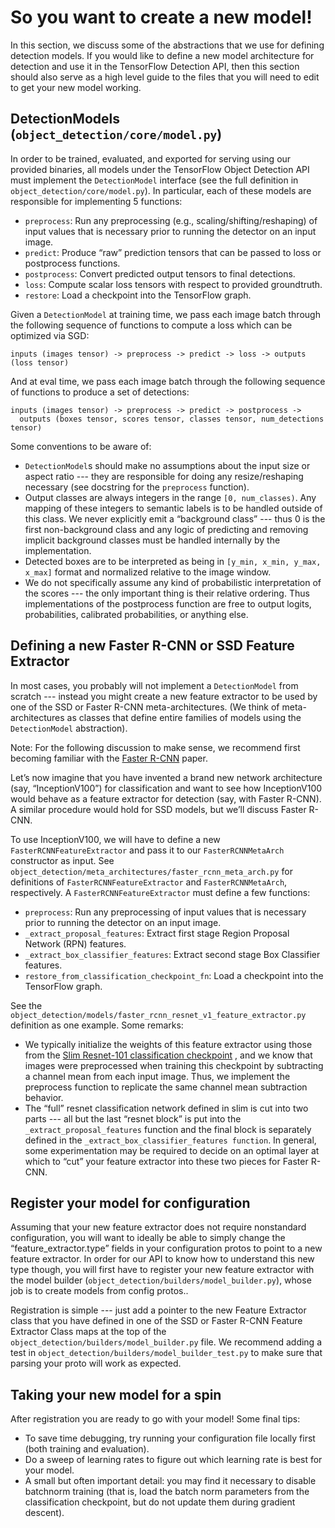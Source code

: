 # So you want to create a new model!

In this section, we discuss some of the abstractions that we use for defining detection models. If you would like to
define a new model architecture for detection and use it in the TensorFlow Detection API, then this section should also
serve as a high level guide to the files that you will need to edit to get your new model working.

## DetectionModels (`object_detection/core/model.py`)

In order to be trained, evaluated, and exported for serving using our provided binaries, all models under the TensorFlow
Object Detection API must implement the `DetectionModel` interface (see the full definition
in `object_detection/core/model.py`). In particular, each of these models are responsible for implementing 5 functions:

* `preprocess`: Run any preprocessing (e.g., scaling/shifting/reshaping) of input values that is necessary prior to
  running the detector on an input image.
* `predict`: Produce “raw” prediction tensors that can be passed to loss or postprocess functions.
* `postprocess`: Convert predicted output tensors to final detections.
* `loss`: Compute scalar loss tensors with respect to provided groundtruth.
* `restore`: Load a checkpoint into the TensorFlow graph.

Given a `DetectionModel` at training time, we pass each image batch through the following sequence of functions to
compute a loss which can be optimized via SGD:

```
inputs (images tensor) -> preprocess -> predict -> loss -> outputs (loss tensor)
```

And at eval time, we pass each image batch through the following sequence of functions to produce a set of detections:

```
inputs (images tensor) -> preprocess -> predict -> postprocess ->
  outputs (boxes tensor, scores tensor, classes tensor, num_detections tensor)
```

Some conventions to be aware of:

* `DetectionModel`s should make no assumptions about the input size or aspect ratio --- they are responsible for doing
  any resize/reshaping necessary
  (see docstring for the `preprocess` function).
* Output classes are always integers in the range `[0, num_classes)`. Any mapping of these integers to semantic labels
  is to be handled outside of this class. We never explicitly emit a “background class” --- thus 0 is the first
  non-background class and any logic of predicting and removing implicit background classes must be handled internally
  by the implementation.
* Detected boxes are to be interpreted as being in
  `[y_min, x_min, y_max, x_max]` format and normalized relative to the image window.
* We do not specifically assume any kind of probabilistic interpretation of the scores --- the only important thing is
  their relative ordering. Thus implementations of the postprocess function are free to output logits, probabilities,
  calibrated probabilities, or anything else.

## Defining a new Faster R-CNN or SSD Feature Extractor

In most cases, you probably will not implement a `DetectionModel` from scratch --- instead you might create a new
feature extractor to be used by one of the SSD or Faster R-CNN meta-architectures.  (We think of meta-architectures as
classes that define entire families of models using the `DetectionModel`
abstraction).

Note: For the following discussion to make sense, we recommend first becoming familiar with
the [Faster R-CNN](https://arxiv.org/abs/1506.01497) paper.

Let’s now imagine that you have invented a brand new network architecture
(say, “InceptionV100”) for classification and want to see how InceptionV100 would behave as a feature extractor for
detection (say, with Faster R-CNN). A similar procedure would hold for SSD models, but we’ll discuss Faster R-CNN.

To use InceptionV100, we will have to define a new
`FasterRCNNFeatureExtractor` and pass it to our `FasterRCNNMetaArch`
constructor as input. See
`object_detection/meta_architectures/faster_rcnn_meta_arch.py` for definitions of `FasterRCNNFeatureExtractor`
and `FasterRCNNMetaArch`, respectively. A `FasterRCNNFeatureExtractor` must define a few functions:

* `preprocess`: Run any preprocessing of input values that is necessary prior to running the detector on an input image.
* `_extract_proposal_features`: Extract first stage Region Proposal Network
  (RPN) features.
* `_extract_box_classifier_features`: Extract second stage Box Classifier features.
* `restore_from_classification_checkpoint_fn`: Load a checkpoint into the TensorFlow graph.

See the `object_detection/models/faster_rcnn_resnet_v1_feature_extractor.py`
definition as one example. Some remarks:

* We typically initialize the weights of this feature extractor using those from the
  [Slim Resnet-101 classification checkpoint](https://github.com/tensorflow/models/tree/master/research/slim#pre-trained-models)
  , and we know that images were preprocessed when training this checkpoint by subtracting a channel mean from each
  input image. Thus, we implement the preprocess function to replicate the same channel mean subtraction behavior.
* The “full” resnet classification network defined in slim is cut into two parts --- all but the last “resnet block” is
  put into the
  `_extract_proposal_features` function and the final block is separately defined in
  the `_extract_box_classifier_features function`. In general, some experimentation may be required to decide on an
  optimal layer at which to “cut” your feature extractor into these two pieces for Faster R-CNN.

## Register your model for configuration

Assuming that your new feature extractor does not require nonstandard configuration, you will want to ideally be able to
simply change the “feature_extractor.type” fields in your configuration protos to point to a new feature extractor. In
order for our API to know how to understand this new type though, you will first have to register your new feature
extractor with the model builder (`object_detection/builders/model_builder.py`), whose job is to create models from
config protos..

Registration is simple --- just add a pointer to the new Feature Extractor class that you have defined in one of the SSD
or Faster R-CNN Feature Extractor Class maps at the top of the
`object_detection/builders/model_builder.py` file. We recommend adding a test
in `object_detection/builders/model_builder_test.py`
to make sure that parsing your proto will work as expected.

## Taking your new model for a spin

After registration you are ready to go with your model!  Some final tips:

* To save time debugging, try running your configuration file locally first
  (both training and evaluation).
* Do a sweep of learning rates to figure out which learning rate is best for your model.
* A small but often important detail: you may find it necessary to disable batchnorm training (that is, load the batch
  norm parameters from the classification checkpoint, but do not update them during gradient descent).
